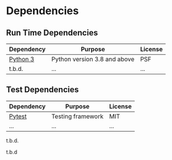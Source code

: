 # Dependencies

## Run Time Dependencies

| Dependency         | Purpose                      | License |
|--------------------|------------------------------|---------|
| [Python 3][python] | Python version 3.8 and above | PSF     |
| t.b.d.             | ...                          | ...     |


## Test Dependencies

| Dependency       | Purpose           | License |
|------------------|-------------------|---------|
| [Pytest][pytest] | Testing framework | MIT     |
| ...              | ...               | ...     |



[python]: https://docs.python.org
t.b.d.

[pytest]: https://docs.pytest.org/en/stable/
t.b.d